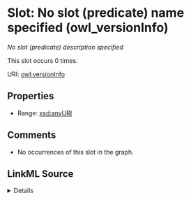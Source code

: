 

# Slot: No slot (predicate) name specified (owl_versionInfo)


_No slot (predicate) description specified_






This slot occurs 0 times.


URI: [owl:versionInfo](http://www.w3.org/2002/07/owl#versionInfo)



<!-- no inheritance hierarchy -->








## Properties

* Range: [xsd:anyURI](http://www.w3.org/2001/XMLSchema#anyURI)





## Comments

* No occurrences of this slot in the graph.



## LinkML Source

<details>

```yaml
name: owl_versionInfo
annotations:
  count:
    tag: count
    value: 0
description: No slot (predicate) description specified
title: No slot (predicate) name specified
comments:
- No occurrences of this slot in the graph.
from_schema: fio-kg
rank: 1000
domain: owl_versionInfo
slot_uri: owl:versionInfo
alias: owl_versionInfo
range: uri

```
</details>